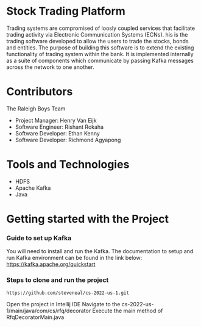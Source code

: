 # Stock Trading Platform
Trading systems are compromised of loosly coupled services that facilitate trading activity 
via Electronic Communication Systems (ECNs). his is the trading software developed to allow the
users to trade the stocks, bonds and entities. The purpose of building this software is to extend 
the existing functionality of trading system within the bank. It is implemented internally as a suite of 
components which communicate by passing Kafka messages across the network to one another.

# Contributors 
The Raleigh Boys Team
- Project Manager: Henry Van Eijk 
- Software Engineer: Rishant Rokaha
- Software Developer: Ethan Kenny
- Software Developer: Richmond Agyapong

# Tools and Technologies
- HDFS
- Apache Kafka
- Java 

# Getting started with the Project

### Guide to set up Kafka
You will need to install and run the Kafka.
The documentation to setup and run Kafka environment can be found in the link below: <br>
https://kafka.apache.org/quickstart

### Steps to clone and run the project
```
https://github.com/steveneal/cs-2022-us-1.git
```
Open the project in Intellij IDE
Navigate to the cs-2022-us-1/main/java/com/cs/rfq/decorator
Execute the main method of RfqDecoratorMain.java



